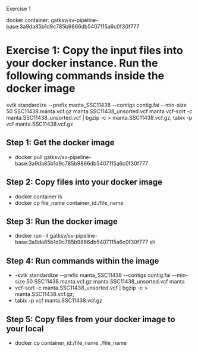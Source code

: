 Exercise 1

docker container: gatksv/sv-pipeline-base:3a9da85b1d9c785b9866db5407115a6c0f30f777

# Exercise 1: Copy the input files into your docker instance. Run the following commands inside the docker image
svtk standardize --prefix manta_SSC11438 --contigs contig.fai --min-size 50 SSC11438.manta.vcf.gz manta.SSC11438_unsorted.vcf manta
vcf-sort -c manta.SSC11438_unsorted.vcf | bgzip -c > manta.SSC11438.vcf.gz;
tabix -p vcf manta.SSC11438.vcf.gz

## Step 1: Get the docker image
- docker pull gatksv/sv-pipeline-base:3a9da85b1d9c785b9866db5407115a6c0f30f777

## Step 2: Copy files into your docker image 
- docker container ls
- docker cp file_name container_id:/file_name

## Step 3: Run the docker image
- docker run -it gatksv/sv-pipeline-base:3a9da85b1d9c785b9866db5407115a6c0f30f777 sh

## Step 4: Run commands within the image
- -svtk standardize --prefix manta_SSC11438 --contigs contig.fai --min-size 50 SSC11438.manta.vcf.gz manta.SSC11438_unsorted.vcf manta
- vcf-sort -c manta.SSC11438_unsorted.vcf | bgzip -c > manta.SSC11438.vcf.gz;
- tabix -p vcf manta.SSC11438.vcf.gz

## Step 5: Copy files from your docker image to your local
- docker cp container_id:/file_name ./file_name
